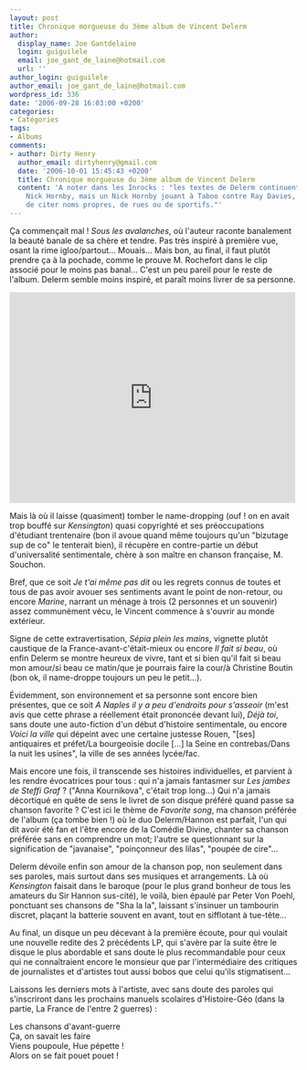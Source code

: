 ```yaml
---
layout: post
title: Chronique morgueuse du 3ème album de Vincent Delerm
author:
  display_name: Joe Gantdelaine
  login: guiguilele
  email: joe_gant_de_laine@hotmail.com
  url: ''
author_login: guiguilele
author_email: joe_gant_de_laine@hotmail.com
wordpress_id: 336
date: '2006-09-28 16:03:00 +0200'
categories:
- Catégories
tags:
- Albums
comments:
- author: Dirty Henry
  author_email: dirtyhenry@gmail.com
  date: '2006-10-01 15:45:43 +0200'
  title: Chronique morgueuse du 3ème album de Vincent Delerm
  content: 'A noter dans les Inrocks : "les textes de Delerm continuent d''évoquer
    Nick Hornby, mais un Nick Hornby jouant à Taboo contre Ray Davies, avec l''interdiction
    de citer noms propres, de rues ou de sportifs."'
---
```

Ça commençait mal ! *Sous les avalanches*, où l'auteur raconte banalement la beauté banale de sa chère et tendre. Pas très inspiré à première vue, osant la rime igloo/partout... Mouais... Mais bon, au final, il faut plutôt prendre ça à la pochade, comme le prouve M. Rochefort dans le clip associé pour le moins pas banal... C'est un peu pareil pour le reste de l'album. Delerm semble moins inspiré, et paraît moins livrer de sa personne.

<iframe width="500" height="369" src="http://www.youtube.com/embed/0mminGRY1dI" frameborder="0" allowfullscreen></iframe>

Mais là où il laisse (quasiment) tomber le name-dropping (ouf ! on en avait trop bouffé sur *Kensington*) quasi copyrighté et ses préoccupations d'étudiant trentenaire (bon il avoue quand même toujours qu'un "bizutage sup de co" le tenterait bien), il récupère en contre-partie un début d'universalité sentimentale, chère à son maître en chanson française, M. Souchon.

Bref, que ce soit *Je t'ai même pas dit* ou les regrets connus de toutes et tous de pas avoir avouer ses sentiments avant le point de non-retour, ou encore *Marine*, narrant un ménage à trois (2 personnes et un souvenir) assez communément vécu, le Vincent commence à s'ouvrir au monde extérieur.

Signe de cette extravertisation, *Sépia plein les mains*, vignette plutôt caustique de la France-avant-c'était-mieux ou encore *Il fait si beau*, où enfin Delerm se montre heureux de vivre, tant et si bien qu'il fait si beau mon amour/si beau ce matin/que je pourrais faire la cour/à Christine Boutin (bon ok, il name-droppe toujours un peu le petit...).

Évidemment, son environnement et sa personne sont encore bien présentes, que ce soit *A Naples il y a peu d'endroits pour s'asseoir* (m'est avis que cette phrase a réellement était prononcée devant lui), *Déjà toi*, sans doute une auto-fiction d'un début d'histoire sentimentale, ou encore *Voici la ville* qui dépeint avec une certaine justesse Rouen, "[ses] antiquaires et préfet/La bourgeoisie docile [...] la Seine en contrebas/Dans la nuit les usines", la ville de ses années lycée/fac.

Mais encore une fois, il transcende ses histoires individuelles, et parvient à les rendre évocatrices pour tous : qui n'a jamais fantasmer sur *Les jambes de Steffi Graf* ? ("Anna Kournikova", c'était trop long...) Qui n'a jamais décortiqué en quête de sens le livret de son disque préféré quand passe sa chanson favorite ? C'est ici le thème de *Favorite song*, ma chanson préférée de l'album (ça tombe bien !) où le duo Delerm/Hannon est parfait, l'un qui dit avoir été fan et l'être encore de la Comédie Divine, chanter sa chanson préférée sans en comprendre un mot; l'autre se questionnant sur la signification de "javanaise", "poinçonneur des lilas", "poupée de cire"...

Delerm dévoile enfin son amour de la chanson pop, non seulement dans ses paroles, mais surtout dans ses musiques et arrangements. Là où *Kensington* faisait dans le baroque (pour le plus grand bonheur de tous les amateurs du Sir Hannon sus-cité), le voilà, bien épaulé par Peter Von Poehl, ponctuant ses chansons de "Sha la la", laissant s'insinuer un tambourin discret, plaçant la batterie souvent en avant, tout en sifflotant à tue-tête...

Au final, un disque un peu décevant à la première écoute, pour qui voulait une nouvelle redite des 2 précédents LP, qui s'avère par la suite être le disque le plus abordable et sans doute le plus recommandable pour ceux qui ne connaîtraient encore le monsieur que par l'intermédiaire des critiques de journalistes et d'artistes tout aussi bobos que celui qu'ils stigmatisent...

Laissons les derniers mots à l'artiste, avec sans doute des paroles qui s'inscriront dans les prochains manuels scolaires d'Histoire-Géo (dans la partie, La France de l'entre 2 guerres) : 

<quote>Les chansons d'avant-guerre<br />Ça, on savait les faire<br />Viens poupoule, Hue pépette !<br />Alors on se fait pouet pouet !</quote>

